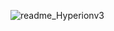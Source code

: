 ![readme_Hyperionv3](https://user-images.githubusercontent.com/59021489/106278238-ad4c0e00-623a-11eb-810d-f3e75c849f79.jpg)


